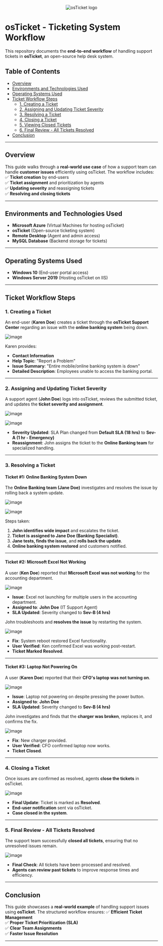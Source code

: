 <p align="center">
  <img src="https://i.imgur.com/Clzj7Xs.png" alt="osTicket logo"/>
</p>

# osTicket - Ticketing System Workflow

This repository documents the **end-to-end workflow** of handling support tickets in **osTicket**, an open-source help desk system.

## Table of Contents
- [Overview](#overview)
- [Environments and Technologies Used](#environments-and-technologies-used)
- [Operating Systems Used](#operating-systems-used)
- [Ticket Workflow Steps](#ticket-workflow-steps)
  - [1. Creating a Ticket](#1-creating-a-ticket)
  - [2. Assigning and Updating Ticket Severity](#2-assigning-and-updating-ticket-severity)
  - [3. Resolving a Ticket](#3-resolving-a-ticket)
  - [4. Closing a Ticket](#4-closing-a-ticket)
  - [5. Viewing Closed Tickets](#5-viewing-closed-tickets)
  - [6. Final Review - All Tickets Resolved](#6-final-review---all-tickets-resolved)
- [Conclusion](#conclusion)

---

## Overview
This guide walks through a **real-world use case** of how a support team can handle **customer issues** efficiently using osTicket. The workflow includes:
✅ **Ticket creation** by end-users  
✅ **Ticket assignment** and prioritization by agents  
✅ **Updating severity** and reassigning tickets  
✅ **Resolving and closing tickets**  

---

## Environments and Technologies Used
- **Microsoft Azure** (Virtual Machines for hosting osTicket)
- **osTicket** (Open-source ticketing system)
- **Remote Desktop** (Agent and admin access)
- **MySQL Database** (Backend storage for tickets)

---

## Operating Systems Used
- **Windows 10** (End-user portal access)
- **Windows Server 2019** (Hosting osTicket on IIS)

---

## Ticket Workflow Steps

### 1. Creating a Ticket
An end-user (**Karen Doe**) creates a ticket through the **osTicket Support Center** regarding an issue with the **online banking system** being down.

![image](https://github.com/user-attachments/assets/149d3ad9-77b5-4630-8bdd-fda0fc8f388c)


Karen provides:
- **Contact Information**
- **Help Topic**: "Report a Problem"
- **Issue Summary**: "Entire mobile/online banking system is down"
- **Detailed Description**: Employees unable to access the banking portal.

---

### 2. Assigning and Updating Ticket Severity
A support agent (**John Doe**) logs into osTicket, reviews the submitted ticket, and updates the **ticket severity and assignment**.

![image](https://github.com/user-attachments/assets/13d7297d-ad8a-40d6-9457-9d6d87d063c4)


![image](https://github.com/user-attachments/assets/eb6f8298-15a7-44bb-b1e2-62a71bb63eb4)

- **Severity Updated**: SLA Plan changed from **Default SLA (18 hrs)** to **Sev-A (1 hr - Emergency)**
- **Reassignment**: John assigns the ticket to the **Online Banking team** for specialized handling.

---

### 3. Resolving a Ticket

#### Ticket #1: Online Banking System Down
The **Online Banking team (Jane Doe)** investigates and resolves the issue by rolling back a system update.

![image](https://github.com/user-attachments/assets/d10fb97f-b48f-40a0-b443-6417752e6bd2)

![image](https://github.com/user-attachments/assets/a9172578-0284-4d5e-b539-43422d81a1d1)

Steps taken:
1. **John identifies wide impact** and escalates the ticket.
2. **Ticket is assigned to Jane Doe (Banking Specialist)**.
3. **Jane tests, finds the issue**, and **rolls back the update**.
4. **Online banking system restored** and customers notified.

---

#### Ticket #2: Microsoft Excel Not Working
A user (**Ken Doe**) reported that **Microsoft Excel was not working** for the accounting department. 


![image](https://github.com/user-attachments/assets/ae805c46-c61d-40b0-9a4a-9839d7b3c674)


- **Issue**: Excel not launching for multiple users in the accounting department.
- **Assigned to**: **John Doe** (IT Support Agent)
- **SLA Updated**: Severity changed to **Sev-B (4 hrs)**

John troubleshoots and **resolves the issue** by restarting the system.

![image](https://github.com/user-attachments/assets/a8caf3e4-98f1-49f9-b60c-50239029c2c5)


- **Fix**: System reboot restored Excel functionality.
- **User Verified**: Ken confirmed Excel was working post-restart.
- **Ticket Marked Resolved**.

---

#### Ticket #3: Laptop Not Powering On
A user (**Karen Doe**) reported that their **CFO's laptop was not turning on**.

![image](https://github.com/user-attachments/assets/c16fe5f0-5606-4317-893b-041b9979b5ac)


- **Issue**: Laptop not powering on despite pressing the power button.
- **Assigned to**: **John Doe**
- **SLA Updated**: Severity changed to **Sev-B (4 hrs)**

John investigates and finds that the **charger was broken**, replaces it, and confirms the fix.

![image](https://github.com/user-attachments/assets/5d7984b4-6a0c-4158-be4d-16b4e07e7da6)


- **Fix**: New charger provided.
- **User Verified**: CFO confirmed laptop now works.
- **Ticket Closed**.

---

### 4. Closing a Ticket
Once issues are confirmed as resolved, agents **close the tickets** in osTicket.

![image](https://github.com/user-attachments/assets/ce1738c5-9bc0-436d-ad75-3e55e95ba508)


- **Final Update**: Ticket is marked as **Resolved**.
- **End-user notification** sent via osTicket.
- **Case closed in the system**.

---

### 5. Final Review - All Tickets Resolved
The support team successfully **closed all tickets**, ensuring that no unresolved issues remain.

![image](https://github.com/user-attachments/assets/6c71b535-4caf-4c52-bf10-e2fd7d747b2b)

- **Final Check**: All tickets have been processed and resolved.
- **Agents can review past tickets** to improve response times and efficiency.

---

## Conclusion
This guide showcases a **real-world example** of handling support issues using **osTicket**. The structured workflow ensures:
✅ **Efficient Ticket Management**  
✅ **Proper Ticket Prioritization (SLA)**  
✅ **Clear Team Assignments**  
✅ **Faster Issue Resolution**  

---
